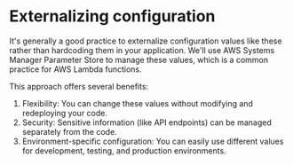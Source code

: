 # Externalizing configuration

It's generally a good practice to externalize configuration values like these rather than hardcoding them in your application.  We'll use AWS Systems Manager Parameter Store to manage these values, which is a common practice for AWS Lambda functions.

This approach offers several benefits:

1. Flexibility: You can change these values without modifying and redeploying your code.
2. Security: Sensitive information (like API endpoints) can be managed separately from the code.
3. Environment-specific configuration: You can easily use different values for development, testing, and production environments.
